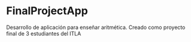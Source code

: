 # FinalProjectApp
Desarrollo de aplicación para enseñar aritmética. Creado como proyecto final de 3 estudiantes del ITLA

